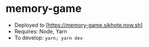 # memory-game

- Deployed to [https://memory-game.sikhote.now.sh]
- Requires: Node, Yarn
- To develop: `yarn; yarn dev`
